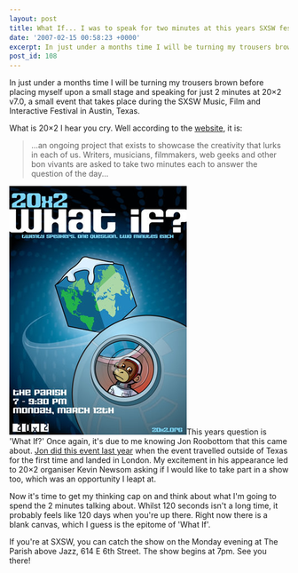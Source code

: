 ```yaml
---
layout: post
title: What If... I was to speak for two minutes at this years SXSW festival?
date: '2007-02-15 00:58:23 +0000'
excerpt: In just under a months time I will be turning my trousers brown before placing myself upon a small stage and speaking for just 2 minutes at 20x2, a small event that takes place during SXSW.
post_id: 108
---
```

In just under a months time I will be turning my trousers brown before placing myself upon a small stage and speaking for just 2 minutes at 20×2 v7.0, a small event that takes place during the SXSW Music, Film and Interactive Festival in Austin, Texas.

What is 20×2 I hear you cry. Well according to the [website][1], it is:

> ...an ongoing project that exists to showcase the creativity that lurks in each of us. Writers, musicians, filmmakers, web geeks and other bon vivants are asked to take two minutes each to answer the question of the day...

<img class="right" src="/assets/2007/02/20x2.jpg" alt="Poster for 20x2 7.0: What If?" />This years question is 'What If?' Once again, it's due to me knowing Jon Roobottom that this came about. [Jon did this event last year][2] when the event travelled outside of Texas for the first time and landed in London. My excitement in his appearance led to 20×2 organiser Kevin Newsom asking if I would like to take part in a show too, which was an opportunity I leapt at.

Now it's time to get my thinking cap on and think about what I'm going to spend the 2 minutes talking about. Whilst 120 seconds isn't a long time, it probably feels like 120 days when you're up there. Right now there is a blank canvas, which I guess is the epitome of 'What If'.

If you're at SXSW, you can catch the show on the Monday evening at The Parish above Jazz, 614 E 6th Street. The show begins at 7pm. See you there!

[1]: http://www.20x2.org/
[2]: http://www.roobottom.com/2006/11/21/where-am-i/